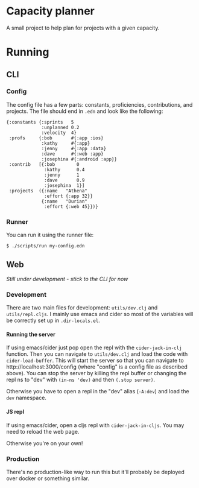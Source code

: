 # Capacity planner
A small project to help plan for projects with a given capacity.

# Running
## CLI
### Config
The config file has a few parts: constants, proficiencies, contributions, and projects. The file should end in `.edn` and look like the following:
```
{:constants {:sprints   5
             :unplanned 0.2
             :velocity  4}
 :profs     {:bob       #{:app :ios}
             :kathy     #{:app}
             :jenny     #{:app :data}
             :dave      #{:web :app}
             :josephina #{:android :app}}
 :contrib   [{:bob        0
              :kathy      0.4
              :jenny      1
              :dave       0.9
              :josephina  1}]
 :projects  ({:name   "Athena"
              :effort {:app 32}}
             {:name   "Durian"
              :effort {:web 45}})}
```

### Runner
You can run it using the runner file:
```
$ ./scripts/run my-config.edn
```
## Web
*Still under development - stick to the CLI for now*
### Development
There are two main files for development: `utils/dev.clj` and `utils/repl.cljs`. I mainly use emacs and cider so most of the variables will be correctly set up in `.dir-locals.el`.

#### Running the server
If using emacs/cider just pop open the repl with the `cider-jack-in-clj` function. Then you can navigate to `utils/dev.clj` and load the code with `cider-load-buffer`. This will start the server so that you can navigate to http://localhost:3000/config (where "config" is a config file as described above). You can stop the server by killing the repl buffer or changing the repl ns to "dev" with `(in-ns 'dev)` and then `(.stop server)`.

Otherwise you have to open a repl in the "dev" alias (`-A:dev`) and load the `dev` namespace.

#### JS repl
If using emacs/cider, open a cljs repl with `cider-jack-in-cljs`. You may need to reload the web page.

Otherwise you're on your own!

### Production
There's no production-like way to run this but it'll probably be deployed over docker or something similar.
